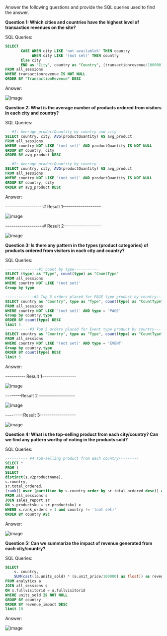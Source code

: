 Answer the following questions and provide the SQL queries used to find the answer.

    
**Question 1: Which cities and countries have the highest level of transaction revenues on the site?**


SQL Queries: 
```sql 
SELECT
       CASE WHEN city LIKE 'not available%' THEN country
            WHEN city LIKE '(not set)' THEN country
       Else city 
       END as "City", country as "Country", (transactionrevenue/100000) as "TransactionRevenue" 
FROM all_sessions
WHERE transactionrevenue IS NOT NULL
ORDER BY "TransactionRevenue" DESC
```



Answer: 

![image](https://github.com/Zarmeena667/SQL-Project1-LHL/assets/145514413/7f59621a-be81-45b7-9c5b-aa11b011ae4d)



**Question 2: What is the average number of products ordered from visitors in each city and country?**


SQL Queries:


```sql
---#1: Average productQuantity by country and city------
SELECT country, city, AVG(productQuantity) AS avg_product
FROM all_sessions
WHERE country NOT LIKE '(not set)' AND productQuantity IS NOT NULL
GROUP BY country, city
ORDER BY avg_product DESC

---#2: Average productQuantity by country ------
SELECT country, city, AVG(productQuantity) AS avg_product
FROM all_sessions
WHERE country NOT LIKE '(not set)' AND productQuantity IS NOT NULL
GROUP BY country, city
ORDER BY avg_product DESC
```
Answer: 


-------------------# Result 1-------------------



![image](https://github.com/Zarmeena667/SQL-Project1-LHL/assets/145514413/16267d5a-8570-409c-a5b1-ec1fc9b9b899)



-------------------# Result 2-------------------


![image](https://github.com/Zarmeena667/SQL-Project1-LHL/assets/145514413/ba8c1411-ca64-473f-a8d6-d9f4256f1b38)


**Question 3: Is there any pattern in the types (product categories) of products ordered from visitors in each city and country?**


SQL Queries:  

```sql
---------------#1 count by type-----------
SELECT (type) as "Type", count(type) as "CountType"
FROM all_sessions
WHERE country NOT LIKE '(not set)'
Group by type

-------------#2 Top 5 orders placed for PAGE type product by country------
SELECT country as "Country", type as "Type", count(type) as "CountType"
FROM all_sessions
WHERE country NOT LIKE '(not set)' AND type = 'PAGE'
Group by country,type
ORDER BY count(type) DESC
limit 5 
-----------#3 Top 5 orders placed for Event type product by country------
SELECT country as "Country", type as "Type", count(type) as "CountType"
FROM all_sessions
WHERE country NOT LIKE '(not set)' AND type = 'EVENT'
Group by country,type
ORDER BY count(type) DESC
limit 5
```

Answer: 

---------- Result 1-----------------

![image](https://github.com/Zarmeena667/SQL-Project1-LHL/assets/145514413/fd68ad7b-b788-4232-aaa0-e854636cdb3f)


--------Result 2 ------------------

![image](https://github.com/Zarmeena667/SQL-Project1-LHL/assets/145514413/a0ea6cad-3f62-4871-9af8-d92d002957da)


---------Result 3------------------

![image](https://github.com/Zarmeena667/SQL-Project1-LHL/assets/145514413/793987d9-ecab-474e-bffd-5512424c9b2c)









**Question 4: What is the top-selling product from each city/country? Can we find any pattern worthy of noting in the products sold?**


SQL Queries: 

```sql
---------- #4 Top-selling product from each country---------
SELECT * 
FROM (
SELECT
distinct(s.v2productname),
s.country, 
sr.total_ordered, 
(rank() over (partition by s.country order by sr.total_ordered desc)) as rank_orders
FROM all_sessions s
JOIN sales_report sr
ON s.productsku = sr.productsku) x
WHERE x.rank_orders = 1 and country != '(not set)'
ORDER BY country ASC
```


Answer:

![image](https://github.com/Zarmeena667/SQL-Project1-LHL/assets/145514413/a048cb3c-95bb-4573-947e-9ce7676e4e4b)




**Question 5: Can we summarize the impact of revenue generated from each city/country?**

SQL Queries:

```sql
SELECT
    s. country, 
    SUM(cast((a.units_sold) * (a.unit_price/100000) as float)) as revenue_impact
FROM analytics a
JOIN all_sessions s
ON s.fullvisitorid = a.fullvisitorid
WHERE units_sold IS NOT NULL
GROUP BY country
ORDER BY revenue_impact DESC
limit 10
```

Answer:

![image](https://github.com/Zarmeena667/SQL-Project1-LHL/assets/145514413/2ba10e09-8a5d-4fe2-8d12-549aab4e47ce)








